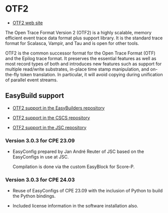 # OTF2

- [OTF2 web site](https://www.vi-hps.org/projects/score-p)

The Open Trace Format Version 2 (OTF2) is a highly scalable, memory efficient 
event trace data format plus support library. It is the standard trace format for 
Scalasca, Vampir, and Tau and is open for other tools.

OTF2 is the common successor format for the Open Trace Format (OTF) and the Epilog 
trace format. It preserves the essential features as well as most record types of 
both and introduces new features such as support for multiple read/write substrates, 
in-place time stamp manipulation, and on-the-fly token translation. In particular, 
it will avoid copying during unification of parallel event streams.


## EasyBuild support

-   [OTF2 support in the EasyBuilders repository](https://github.com/easybuilders/easybuild-easyconfigs/tree/develop/easybuild/easyconfigs/o/OTF2)

-   [OTF2 support in the CSCS repository](https://github.com/easybuilders/CSCS/tree/master/easybuild/easyconfigs/o/OTF2)

-   [OTF2 support in the JSC repository](https://github.com/easybuilders/JSC/tree/2024/Golden_Repo/o/OTF2)


### Version 3.0.3 for CPE 23.09

-   EasyConfig prepared by Jan André Reuter of JSC based on the EasyConfigs in use at JSC.

    Compilation is done via the custom EasyBlock for Score-P.

### Version 3.0.3 for CPE 24.03

-   Reuse of EasyConfigs of CPE 23.09 with the inclusion of Python to build the Python bindings.

-   Included license information in the software installation also.
